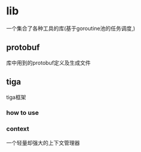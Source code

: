 # lib

一个集合了各种工具的库(基于goroutine池的任务调度,)

## protobuf
库中用到的protobuf定义及生成文件

## tiga
tiga框架

### how to use


### context
一个轻量却强大的上下文管理器
